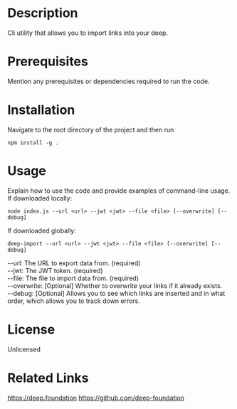 # Description
Cli utility that allows you to import links into your deep.

# Prerequisites
Mention any prerequisites or dependencies required to run the code.

# Installation
Navigate to the root directory of the project and then run

```shell
npm install -g .
```

# Usage
Explain how to use the code and provide examples of command-line usage.
If downloaded locally:
```shell
node index.js --url <url> --jwt <jwt> --file <file> [--overwrite] [--debug]
```
If downloaded globally:
```shell
deep-import --url <url> --jwt <jwt> --file <file> [--overwrite] [--debug]
```

--url: The URL to export data from. (required)  
--jwt: The JWT token. (required)  
--file: The file to import data from. (required)  
--overwrite: [Optional] Whether to overwrite your links if it already exists.  
--debug: [Optional] Allows you to see which links are inserted and in what order, which allows you to track down errors.  

# License
Unlicensed

# Related Links
https://deep.foundation
https://github.com/deep-foundation
